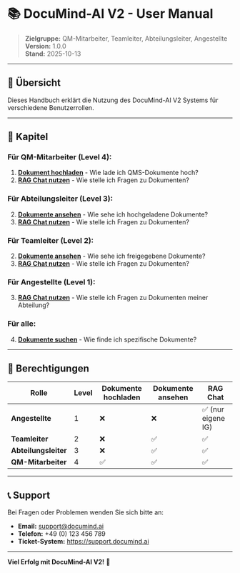 # 📚 DocuMind-AI V2 - User Manual

> **Zielgruppe:** QM-Mitarbeiter, Teamleiter, Abteilungsleiter, Angestellte  
> **Version:** 1.0.0  
> **Stand:** 2025-10-13

---

## 🎯 Übersicht

Dieses Handbuch erklärt die Nutzung des DocuMind-AI V2 Systems für verschiedene Benutzerrollen.

---

## 📖 Kapitel

### Für QM-Mitarbeiter (Level 4):
1. **[Dokument hochladen](01-upload.md)** - Wie lade ich QMS-Dokumente hoch?
2. **[RAG Chat nutzen](03-rag-chat.md)** - Wie stelle ich Fragen zu Dokumenten?

### Für Abteilungsleiter (Level 3):
2. **[Dokumente ansehen](01-upload.md)** - Wie sehe ich hochgeladene Dokumente?
3. **[RAG Chat nutzen](03-rag-chat.md)** - Wie stelle ich Fragen zu Dokumenten?

### Für Teamleiter (Level 2):
2. **[Dokumente ansehen](01-upload.md)** - Wie sehe ich freigegebene Dokumente?
3. **[RAG Chat nutzen](03-rag-chat.md)** - Wie stelle ich Fragen zu Dokumenten?

### Für Angestellte (Level 1):
3. **[RAG Chat nutzen](03-rag-chat.md)** - Wie stelle ich Fragen zu Dokumenten meiner Abteilung?

### Für alle:
4. **[Dokumente suchen](04-search.md)** - Wie finde ich spezifische Dokumente?

---

## 🔐 Berechtigungen

| Rolle | Level | Dokumente hochladen | Dokumente ansehen | RAG Chat |
|-------|-------|---------------------|-------------------|----------|
| **Angestellte** | 1 | ❌ | ❌ | ✅ (nur eigene IG) |
| **Teamleiter** | 2 | ❌ | ✅ | ✅ |
| **Abteilungsleiter** | 3 | ❌ | ✅ | ✅ |
| **QM-Mitarbeiter** | 4 | ✅ | ✅ | ✅ |

---

## 📞 Support

Bei Fragen oder Problemen wenden Sie sich bitte an:
- **Email:** support@documind.ai
- **Telefon:** +49 (0) 123 456 789
- **Ticket-System:** https://support.documind.ai

---

**Viel Erfolg mit DocuMind-AI V2!** 🚀

